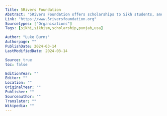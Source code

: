 ```yaml
---
Title: 5Rivers Foundation
Abstract: "5Rivers Foundation offers scholarships to Sikh students, and is also actively involved in promoting social awareness, education, and the preservation of history by supporting select Sikh organizations to achieve this purpose."
Link: "https://www.5riversfoundation.org"
Sourcetypes: ["Organisations"]
Tags: [sikhi,sikhism,scholarship,punjab,usa]

Author: "Luke Burns"
Authorpage: ""
PublishDate: 2024-03-14
LastModifiedDate: 2024-03-14

Source: true
toc: false

EditionYear: ""
Editor: ""
Location: ""
OriginalYear: ""
Publisher: ""
Sourceauthor: ""
Translator: ""
Wikipedia: ""
---
```

